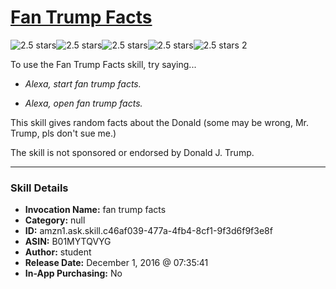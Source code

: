 # [Fan Trump Facts](http://alexa.amazon.com/#skills/amzn1.ask.skill.c46af039-477a-4fb4-8cf1-9f3d6f9f3e8f)
![2.5 stars](../../images/ic_star_black_18dp_1x.png)![2.5 stars](../../images/ic_star_black_18dp_1x.png)![2.5 stars](../../images/ic_star_half_black_18dp_1x.png)![2.5 stars](../../images/ic_star_border_black_18dp_1x.png)![2.5 stars](../../images/ic_star_border_black_18dp_1x.png) 2

To use the Fan Trump Facts skill, try saying...

* *Alexa, start fan trump facts.*

* *Alexa, open fan trump facts.*

This skill gives random facts about the Donald (some may be wrong, Mr. Trump, pls don't sue me.)

The skill is not sponsored or endorsed by Donald J. Trump.

***

### Skill Details

* **Invocation Name:** fan trump facts
* **Category:** null
* **ID:** amzn1.ask.skill.c46af039-477a-4fb4-8cf1-9f3d6f9f3e8f
* **ASIN:** B01MYTQVYG
* **Author:** student
* **Release Date:** December 1, 2016 @ 07:35:41
* **In-App Purchasing:** No
